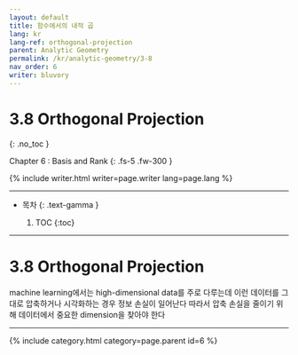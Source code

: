 ```yaml
---
layout: default
title: 함수에서의 내적 곱
lang: kr
lang-ref: orthogonal-projection
parent: Analytic Geometry
permalink: /kr/analytic-geometry/3-8
nav_order: 6
writer: bluvory
---
```


# 3.8 Orthogonal Projection
{: .no_toc }


Chapter 6 : Basis and Rank
{: .fs-5 .fw-300 }


{% include writer.html writer=page.writer lang=page.lang %}

---

- 목차
    {: .text-gamma }

    1. TOC
    {:toc}

---

# 3.8 Orthogonal Projection
machine learning에서는 high-dimensional data를 주로 다루는데
이런 데이터를 그대로 압축하거나 시각화하는 경우 정보 손실이 일어난다
따라서 압축 손실을 줄이기 위해 데이터에서 중요한 dimension을 찾아야 한다

---

{% include category.html category=page.parent id=6 %}

